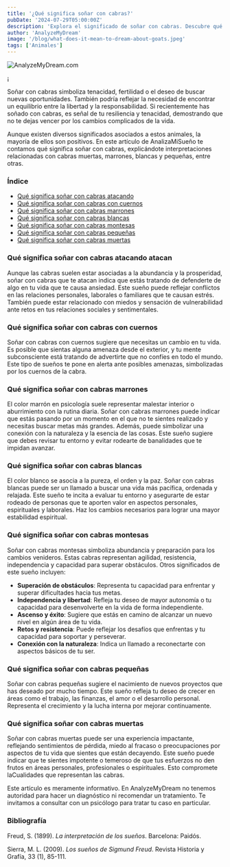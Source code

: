 ```yaml
---
title: '¿Qué significa soñar con cabras?'
pubDate: '2024-07-29T05:00:00Z'
description: 'Explora el significado de soñar con cabras. Descubre qué representan en tus sueños las cabras muertas, las cabras marrones, las cabras blancas y más.'
author: 'AnalyzeMyDream'
image: '/blog/what-does-it-mean-to-dream-about-goats.jpeg'
tags: ['Animales']
---
```


![AnalyzeMyDream.com](/blog/what-does-it-mean-to-dream-about-goats.jpeg)

¡

Soñar con cabras simboliza tenacidad, fertilidad o el deseo de buscar nuevas oportunidades. También podría reflejar la necesidad de encontrar un equilibrio entre la libertad y la responsabilidad. Si recientemente has soñado con cabras, es señal de tu resiliencia y tenacidad, demostrando que no te dejas vencer por los cambios complicados de la vida.

Aunque existen diversos significados asociados a estos animales, la mayoría de ellos son positivos. En este artículo de AnalizaMiSueño te contamos qué significa soñar con cabras, explicándote interpretaciones relacionadas con cabras muertas, marrones, blancas y pequeñas, entre otras.

### Índice

- [Qué significa soñar con cabras atacando](#qué-significa-soñar-con-cabras-atacando)
- [Qué significa soñar con cabras con cuernos](#qué-significa-soñar-con-cabras-con-cuernos)
- [Qué significa soñar con cabras marrones](#qué-significa-soñar-con-cabras-marrones)
- [Qué significa soñar con cabras blancas](#qué-significa-soñar-con-cabras-blancas)
- [Qué significa soñar con cabras montesas](#qué-significa-soñar-con-cabras-montesas)
- [Qué significa soñar con cabras pequeñas](#qué-significa-soñar-con-cabras-pequenas)
- [Qué significa soñar con cabras muertas](#qué-significa-soñar-con-cabras-muertas)


### Qué significa soñar con cabras atacando atacan

Aunque las cabras suelen estar asociadas a la abundancia y la prosperidad, soñar con cabras que te atacan indica que estás tratando de defenderte de algo en tu vida que te causa ansiedad. Este sueño puede reflejar conflictos en las relaciones personales, laborales o familiares que te causan estrés. También puede estar relacionado con miedos y sensación de vulnerabilidad ante retos en tus relaciones sociales y sentimentales.

### Qué significa soñar con cabras con cuernos

Soñar con cabras con cuernos sugiere que necesitas un cambio en tu vida. Es posible que sientas alguna amenaza desde el exterior, y tu mente subconsciente está tratando de advertirte que no confíes en todo el mundo. Este tipo de sueños te pone en alerta ante posibles amenazas, simbolizadas por los cuernos de la cabra.

### Qué significa soñar con cabras marrones

El color marrón en psicología suele representar malestar interior o aburrimiento con la rutina diaria. Soñar con cabras marrones puede indicar que estás pasando por un momento en el que no te sientes realizado y necesitas buscar metas más grandes. Además, puede simbolizar una conexión con la naturaleza y la esencia de las cosas. Este sueño sugiere que debes revisar tu entorno y evitar rodearte de banalidades que te impidan avanzar.

### Qué significa soñar con cabras blancas

El color blanco se asocia a la pureza, el orden y la paz. Soñar con cabras blancas puede ser un llamado a buscar una vida más pacífica, ordenada y relajada. Este sueño te incita a evaluar tu entorno y asegurarte de estar rodeado de personas que te aporten valor en aspectos personales, espirituales y laborales. Haz los cambios necesarios para lograr una mayor estabilidad espiritual.

### Qué significa soñar con cabras montesas

Soñar con cabras montesas simboliza abundancia y preparación para los cambios venideros. Estas cabras representan agilidad, resistencia, independencia y capacidad para superar obstáculos. Otros significados de este sueño incluyen:

- **Superación de obstáculos**: Representa tu capacidad para enfrentar y superar dificultades hacia tus metas.
- **Independencia y libertad**: Refleja tu deseo de mayor autonomía o tu capacidad para desenvolverte en la vida de forma independiente.
- **Ascenso y éxito**: Sugiere que estás en camino de alcanzar un nuevo nivel en algún área de tu vida.
- **Retos y resistencia**: Puede reflejar los desafíos que enfrentas y tu capacidad para soportar y perseverar.
- **Conexión con la naturaleza**: Indica un llamado a reconectarte con aspectos básicos de tu ser.

### Qué significa soñar con cabras pequeñas

Soñar con cabras pequeñas sugiere el nacimiento de nuevos proyectos que has deseado por mucho tiempo. Este sueño refleja tu deseo de crecer en áreas como el trabajo, las finanzas, el amor o el desarrollo personal. Representa el crecimiento y la lucha interna por mejorar continuamente. 

### Qué significa soñar con cabras muertas

Soñar con cabras muertas puede ser una experiencia impactante, reflejando sentimientos de pérdida, miedo al fracaso o preocupaciones por aspectos de tu vida que sientes que están decayendo. Este sueño puede indicar que te sientes impotente o temeroso de que tus esfuerzos no den frutos en áreas personales, profesionales o espirituales. Esto compromete laCualidades que representan las cabras.

Este artículo es meramente informativo. En AnalyzeMyDream no tenemos autoridad para hacer un diagnóstico ni recomendar un tratamiento. Te invitamos a consultar con un psicólogo para tratar tu caso en particular.

### Bibliografía

Freud, S. (1899). *La interpretación de los sueños*. Barcelona: Paidós.

Sierra, M. L. (2009). *Los sueños de Sigmund Freud*. Revista Historia y Grafía, 33 (1), 85-111.